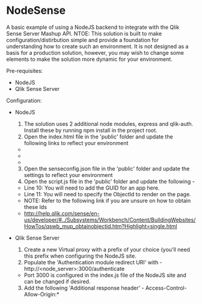 # NodeSense
A basic example of using a NodeJS backend to integrate with the Qlik Sense Server Mashup API.
NTOE: This solution is built to make configuration/distirbution simple and provide a foundation for understanding how to create such an environment. It is not designed as a basis for a production solution, however, you may wish to change some elements to make the solution more dynamic for your environment.

Pre-requisites:
- NodeJS
- Qlik Sense Server

Configuration:
- NodeJS
  1. The solution uses 2 additional node modules, express and qlik-auth. Install these by running npm install in the project         root.
  2. Open the index.html file in the 'public' folder and update the following links to reflect your environment
    - <link rel="stylesheet" href="http://<sense_server:port>/<virtual_proxy>/resources/autogenerated/qlikui.css">
    - <link rel="stylesheet" href="http://<sense_server:port>/<virtual_proxy>/resources/assets/client/client.css" media="all">
    - <script src="http://<sense_server:port>/<virtual_proxy>/resources/js/external/requirejs/require.js"></script>
  3. Open the senseconfig.json file in the 'public' folder and update the settings to reflect your environment
  4. Open the script.js file in the 'public' folder and update the following -
    - Line 10: You will need to add the GUID for an app here. 
    - Line 11: You will need to specify the ObjectId to render on the page.
    - NOTE: Refer to the following link if you are unsure on how to obtain these Ids
    - http://help.qlik.com/sense/en-us/developer/#../Subsystems/Workbench/Content/BuildingWebsites/HowTos/qswb_mup_obtainobjectid.htm?Highlight=single.html

- Qlik Sense Server
  1. Create a new Virtual proxy with a prefix of your choice (you'll need this prefix when configuring the NodeJS site.
  2. Populate the 'Authentication module redirect URI' with - http://<node_server>:3000/authenticate
    - Port 3000 is configured in the index.js file of the NodeJS site and can be changed if desired.
  3. Add the following 'Additional response header' - Access-Control-Allow-Origin:*
